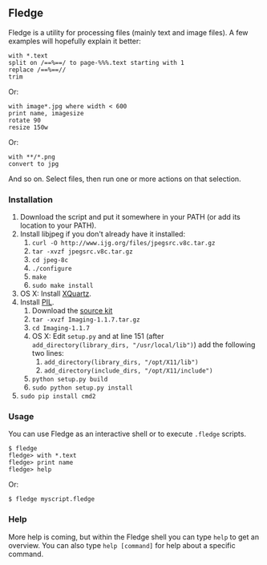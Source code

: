 ## Fledge

Fledge is a utility for processing files (mainly text and image files). A few examples will hopefully explain it better:

	with *.text
	split on /==%==/ to page-%%%.text starting with 1
	replace /==%==//
	trim

Or:

	with image*.jpg where width < 600
	print name, imagesize
	rotate 90
	resize 150w

Or:

	with **/*.png
	convert to jpg

And so on. Select files, then run one or more actions on that selection.


### Installation

1. Download the script and put it somewhere in your PATH (or add its location to your PATH).
2. Install libjpeg if you don't already have it installed:
	1. `curl -O http://www.ijg.org/files/jpegsrc.v8c.tar.gz`
	2. `tar -xvzf jpegsrc.v8c.tar.gz`
	3. `cd jpeg-8c`
	4. `./configure`
	5. `make`
	6. `sudo make install`
3. OS X: Install [XQuartz](http://xquartz.macosforge.org/landing/).
4. Install [PIL](http://www.pythonware.com/products/pil/).
	1. Download the [source kit](http://effbot.org/downloads/Imaging-1.1.7.tar.gz)
	2. `tar -xvzf Imaging-1.1.7.tar.gz`
	3. `cd Imaging-1.1.7`
	4. OS X: Edit `setup.py` and at line 151 (after `add_directory(library_dirs, "/usr/local/lib")`) add the following two lines:
		1. `add_directory(library_dirs, "/opt/X11/lib")`
		2. `add_directory(include_dirs, "/opt/X11/include")`
	5. `python setup.py build`
	6. `sudo python setup.py install`
5. `sudo pip install cmd2`


### Usage

You can use Fledge as an interactive shell or to execute `.fledge` scripts.

	$ fledge
	fledge> with *.text
	fledge> print name
	fledge> help

Or:

	$ fledge myscript.fledge


### Help

More help is coming, but within the Fledge shell you can type `help` to get an overview. You can also type `help [command]` for help about a specific command.
